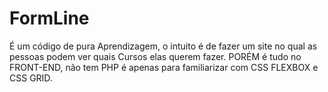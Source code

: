 # FormLine
É um código de pura Aprendizagem, o intuito é de fazer um site no qual as pessoas podem ver quais Cursos elas querem fazer. PORÉM é tudo no FRONT-END, não tem PHP é apenas para familiarizar com CSS FLEXBOX e CSS GRID. 
